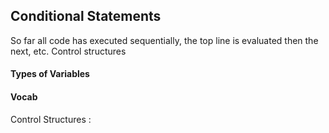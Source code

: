 ## Conditional Statements

So far all code has executed sequentially, the top line is evaluated then the next, etc.  Control structures  
#### Types of Variables



#### Vocab 
Control Structures : 